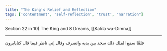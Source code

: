 ```yaml
---
title: "The King's Relief and Reflection"
tags: ['contentment', 'self-reflection', 'trust', "narration"]
---
```


 Section 22 in 10) The King and 8 Dreams, [[Kalīla wa-Dimna]]

---
فلمَّا سمع الملك ذلك سجد بين يديه وانصرف وقال إني ناظر فيما قال كتايايرون
